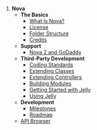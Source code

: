 1. **Nova**
    - __The Basics__
        - [What Is Nova?](basics.about)
        - [License](basics.license)
        - [Folder Structure](basics.folder-structure)
        - [Credits](basics.credits)
    - __Support__
        - [Nova 2 and GoDaddy](support.godaddy)
    - __Third-Party Development__
        - [Coding Standards](nova.coding-standards)
        - [Extending Classes](nova.extending-classes)
        - [Extending Controllers](nova.extending-controllers)
        - [Building Modules](nova.building-modules)
        - [Getting Started with Jelly](nova.started-jelly)
        - [Using Jelly](nova.using-jelly)
    - __Development__
        - [Milestones](dev.milestones)
        - [Roadmap](dev.roadmap)
   - [API Browser](api)
